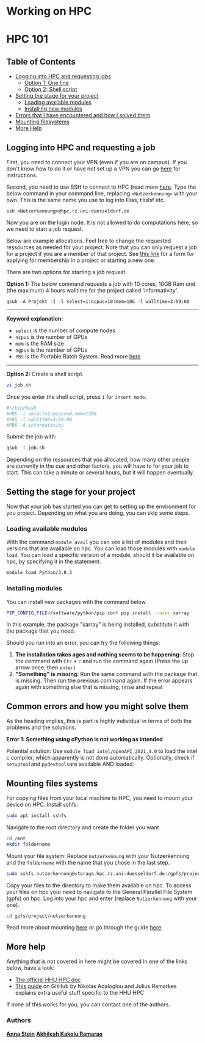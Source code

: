 # Working on HPC

# HPC 101

## Table of Contents
- [Logging into HPC and requesting jobs](#Intro)
    - [Option 1: One line](#o1)
    - [Option 2: Shell script](#o2)
- [Setting the stage for your project](#prep)
    - [Loading available modules](#load)
    - [Installing new modules](#install)
- [Errors that I have encountered and how I solved them](#errors)
- [Mounting filesystems](#files)
- [More Help](#help)

## Logging into HPC and requesting a job <a name="Intro"></a>
First, you need to connect your VPN (even if you are on campus). If you don't know how to do it or have not set up a VPN you can go [here](https://wiki.hhu.de/display/OPENVPN/OpenVPN) for instructions.

Second, you need to use SSH to connect to HPC (read more [here](https://en.wikipedia.org/wiki/Secure_Shell). Type the below command in your command line, replacing `<Nutzerkennung>` with your own. This is the same name you use to log into Illias, Hislsf etc.
```shell
ssh <Nutzerkennung>@hpc.rz.uni-duesseldorf.de

```

Now you are on the login node. It is not allowed to do computations here, so we need to start a job request.

Below are example allocations. Feel free to change the requested ressources as needed for your project.
Note that you can only request a job for a project if you are a member of that project. See [this link](https://www.zim.hhu.de/forschung/high-performance-computing/antrag) for a form for applying for membership in a project or starting a new one.

There are two options for starting a job request.

**Option 1:**<a name="o1"></a>
The below command requests a job with 10 cores, 10GB Ram und (the maximum) 4 hours walltime for the project called 'informativity'.
```shell
qsub -A Projekt -I -l select=1:ncpus=10:mem=10G -l walltime=3:59:00
```
---
**Keyword explanation:**
- `select` is the number of compute nodes
- `ncpus` is the number of GPUs
- `mem` is the RAM size
- `ngpus` is the number of GPUs
- `PBS` is the Portable Batch System. Read more [here](https://en.wikipedia.org/wiki/Portable_Batch_system)
---

**Option 2:**<a name="o2"></a>
Create a shell script.
```bash
vi job.sh
```
Once you enter the shell script, press `i` for `insert mode`.
```bash
#!/bin/bash
#PBS -l select=1;ncpus=8,mem=128G
#PBS -l walltime=3:59:00
#PBS -A informativity
```
Submit the job with:

```bash
qsub -I job.sh
```

Depending on the ressources that you allocated, how many other people are currently in the cue and other factors, you will have to for your job to start. This can take a minute or several hours, but it will happen eventually.


## Setting the stage for your project <a name="prep"></a>
Now that your job has started you can get to setting up the environment for you project. Depending on what you are doing, you can skip some steps.

### Loading available modules <a name="load"></a>
With the command `module avail` you can see a list of modules and their versions that are available on hpc. You can load those modules with `module load`.
You can load a specific version of a module, should it be available on hpc, by specifying it in the statement.
```sh
module load Python/3.8.3
```

### Installing modules <a name="install"></a>
You can install new packages with the command below.
```sh
PIP_CONFIG_FILE=/software/python/pip.conf pip install --user xarray
```
In this example, the package "xarray" is being installed, substitute it with the package that you need.

Should you run into an error, you can try the following things:
1. **The installation takes ages and nothing seems to be happening:**
    Stop the command with `Ctr` + `c` and run the command again (Press the up arrow once, then `enter`)
2. **"Something" is missing:**
 Run the same command with the package that is missing. Then run the previous command again. If the error appears again with something else that is missing, rinse and repeat

## Common errors and how you might solve them <a name="errors"></a>
As the heading implies, this is part is highly individual in terms of both the problems and the solutions.

**Error 1: Something using cPython is not working as intended**

Potential solution: Use `module load intel/openAPI_2021.4.0` to load the intel c compiler, which apparently is not done automatically. Optionally, check if `setuptool`and `pydevtools`are available AND loaded.

## Mounting files systems <a name="files"></a>

For copying files from your local machine to HPC, you need to mount your device on HPC.
Install sshfs:
```bash
sudo apt install sshfs
```

Navigate to the root directory and create the folder you want
```bash
cd /mnt
mkdir foldername
```

Mount your file system: Replace `nutzerkennung` with your Nutzerkennung and the `foldername` with the name that you chose in the last step.

```bash
sudo sshfs nutzerkennung@storage.hpc.rz.uni-duesseldorf.de:/gpfs/project/nutzerkennung /mnt/foldername
```
Copy your files to the directory to make them available on hpc.
To access your files on hpc your need to navigate to the General Parallel File System (gpfs) on hpc.
Log into your hpc and enter (replace `Nutzerkennung` with your one).

```bash
cd gpfs/project/nutzerkennung
```


Read more about mounting [here](https://man7.org/linux/man-pages/man8/mount.8.html) or go through the guide [here](https://wki.hhu.de/viewpage.action?pageId=5572564).

## More help<a name="help"></a>
Anything that is not covered in here might be covered in one of the links below, have a look:

- [The official HHU HPC doc](https://wiki.hhu.de/display/HPC/Wissenschaftliches+Hochleistungs-Rechnen+am+ZIM)
- [This guide](https://github.com/black0017/slurm-hpc-survival-guide) on GitHub by Nikolas Adaloglou and Julius Ramarkes explains extra useful stuff specific to the HHU HPC

If none of this works for you, you can contact one of the authors.

### Authors
[**Anna Stein**](https://slam.phil.hhu.de/authors/anna/)
[**Akhilesh Kakolu Ramarao**](https://slam.phil.hhu.de/authors/akhilseh/)
